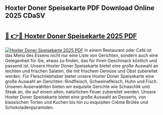 ## Hoxter Doner Speisekarte PDF Download Online 2025 CDaSV

# <h2><a href="http://gc9vmbt.nevu.top/?p=Hoxter+Doner+Speisekarte">🔗 👉🔴 Hoxter Doner Speisekarte 2025 PDF</a></h2>

[![Hoxter Doner Speisekarte 2025 PDF](https://i.imgur.com/dBaPXMq.png)](http://gc9vmbt.nevu.top/?p=Hoxter+Doner+Speisekarte)
In einem Restaurant oder Café ist das Menü des Essens nicht nur eine Liste von Gerichten, sondern auch eine Gelegenheit für Sie, etwas zu finden, das für Ihren Geschmack köstlich und passend ist. Unsere Hoxter Doner Speisekarte bietet eine große Auswahl an leichten und frischen Salaten, die mit frischem Gemüse und Obst zubereitet werden. Für Fleischliebhaber bietet unsere Hoxter Doner Speisekarte eine große Auswahl an Gerichten: Rindfleisch, Schweinefleisch, Huhn und Fisch. Unseren Auserwählten bieten wir exquisite Gerichte wie Schaschlik und Steak an, die auf einem alten, natürlichen Feuer zubereitet werden. Unsere Hoxter Doner Speisekarte bietet eine große Auswahl an Desserts, von klassischen Torten und Kuchen bis hin zu exquisiten Crème Brûlée und Schokoladenpyramiden.
